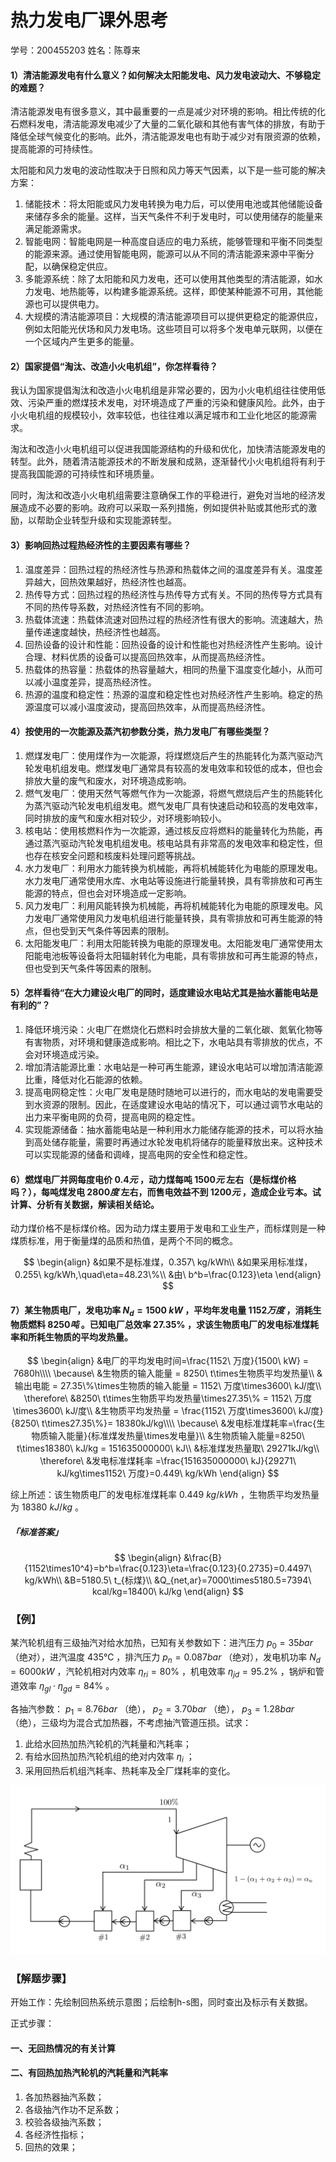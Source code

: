 # 热力发电厂课外思考

学号：200455203        姓名：陈尊来 

#### 1）清洁能源发电有什么意义？如何解决太阳能发电、风力发电波动大、不够稳定的难题？ 

清洁能源发电有很多意义，其中最重要的一点是减少对环境的影响。相比传统的化石燃料发电，清洁能源发电减少了大量的二氧化碳和其他有害气体的排放，有助于降低全球气候变化的影响。此外，清洁能源发电也有助于减少对有限资源的依赖，提高能源的可持续性。

太阳能和风力发电的波动性取决于日照和风力等天气因素，以下是一些可能的解决方案：

1. 储能技术：将太阳能或风力发电转换为电力后，可以使用电池或其他储能设备来储存多余的能量。这样，当天气条件不利于发电时，可以使用储存的能量来满足能源需求。
2. 智能电网：智能电网是一种高度自适应的电力系统，能够管理和平衡不同类型的能源来源。通过使用智能电网，能源可以从不同的清洁能源来源中平衡分配，以确保稳定供应。
3. 多能源系统：除了太阳能和风力发电，还可以使用其他类型的清洁能源，如水力发电、地热能等，以构建多能源系统。这样，即使某种能源不可用，其他能源也可以提供电力。
4. 大规模的清洁能源项目：大规模的清洁能源项目可以提供更稳定的能源供应，例如太阳能光伏场和风力发电场。这些项目可以将多个发电单元联网，以便在一个区域内产生更多的能量。

#### 2）国家提倡“淘汰、改造小火电机组”，你怎样看待？

我认为国家提倡淘汰和改造小火电机组是非常必要的，因为小火电机组往往使用低效、污染严重的燃煤技术发电，对环境造成了严重的污染和健康风险。此外，由于小火电机组的规模较小，效率较低，也往往难以满足城市和工业化地区的能源需求。

淘汰和改造小火电机组可以促进我国能源结构的升级和优化，加快清洁能源发电的转型。此外，随着清洁能源技术的不断发展和成熟，逐渐替代小火电机组将有利于提高我国能源的可持续性和环境质量。

同时，淘汰和改造小火电机组需要注意确保工作的平稳进行，避免对当地的经济发展造成不必要的影响。政府可以采取一系列措施，例如提供补贴或其他形式的激励，以帮助企业转型升级和实现能源转型。

#### 3）影响回热过程热经济性的主要因素有哪些？

1. 温度差异：回热过程的热经济性与热源和热载体之间的温度差异有关。温度差异越大，回热效果越好，热经济性也越高。
2. 热传导方式：回热过程的热经济性与热传导方式有关。不同的热传导方式具有不同的热传导系数，对热经济性有不同的影响。
3. 热载体流速：热载体流速对回热过程的热经济性有很大的影响。流速越大，热量传递速度越快，热经济性也越高。
4. 回热设备的设计和性能：回热设备的设计和性能也对热经济性产生影响。设计合理、材料优质的设备可以提高回热效率，从而提高热经济性。
5. 热载体的热容量：热载体的热容量越大，相同的热量下温度变化越小，从而可以减小温度差异，提高热经济性。
6. 热源的温度和稳定性：热源的温度和稳定性也对热经济性产生影响。稳定的热源温度可以减小温度波动，提高回热效率，从而提高热经济性。

#### 4）按使用的一次能源及蒸汽初参数分类，热力发电厂有哪些类型？

1. 燃煤发电厂：使用煤作为一次能源，将煤燃烧后产生的热能转化为蒸汽驱动汽轮发电机组发电。燃煤发电厂通常具有较高的发电效率和较低的成本，但也会排放大量的废气和废水，对环境造成影响。
2. 燃气发电厂：使用天然气等燃气作为一次能源，将燃气燃烧后产生的热能转化为蒸汽驱动汽轮发电机组发电。燃气发电厂具有快速启动和较高的发电效率，同时排放的废气和废水相对较少，对环境影响较小。
3. 核电站：使用核燃料作为一次能源，通过核反应将燃料的能量转化为热能，再通过蒸汽驱动汽轮发电机组发电。核电站具有非常高的发电效率和稳定性，但也存在核安全问题和核废料处理问题等挑战。
4. 水力发电厂：利用水力能转换为机械能，再将机械能转化为电能的原理发电。水力发电厂通常使用水库、水电站等设施进行能量转换，具有零排放和可再生能源的特点，但也会对环境造成一定影响。
5. 风力发电厂：利用风能转换为机械能，再将机械能转化为电能的原理发电。风力发电厂通常使用风力发电机组进行能量转换，具有零排放和可再生能源的特点，但也受到天气条件等因素的限制。
6. 太阳能发电厂：利用太阳能转换为电能的原理发电。太阳能发电厂通常使用太阳能电池板等设备将太阳辐射转化为电能，具有零排放和可再生能源的特点，但也受到天气条件等因素的限制。

#### 5）怎样看待“在大力建设火电厂的同时，适度建设水电站尤其是抽水蓄能电站是有利的”？

1. 降低环境污染：火电厂在燃烧化石燃料时会排放大量的二氧化碳、氮氧化物等有害物质，对环境和健康造成影响。相比之下，水电站具有零排放的优点，不会对环境造成污染。
2. 增加清洁能源比重：水电站是一种可再生能源，建设水电站可以增加清洁能源比重，降低对化石能源的依赖。
3. 提高电网稳定性：火电厂发电是随时随地可以进行的，而水电站的发电需要受到水资源的限制。因此，在适度建设水电站的情况下，可以通过调节水电站的出力来平衡电网的负荷，提高电网的稳定性。
4. 实现能源储备：抽水蓄能电站是一种利用水力能储存能源的技术，可以将水抽到高处储存能量，需要时再通过水轮发电机将储存的能量释放出来。这种技术可以实现能源的储备和调峰，提高电网的安全性和稳定性。

#### 6）燃煤电厂并网每度电价 $0.4元$ ，动力煤每吨 $1500元$ 左右（是标煤价格吗？），每吨煤发电 $2800度$ 左右，而售电效益不到 $1200元$ ，造成企业亏本。试计算、分析有关数据，解读相关结论。

动力煤价格不是标煤价格。因为动力煤主要用于发电和工业生产，而标煤则是一种煤质标准，用于衡量煤的品质和热值，是两个不同的概念。

$$
\begin{align}
&如果不是标准煤，0.357\ kg/kWh\\
&如果采用标准煤，0.255\ kg/kWh,\quad\eta=48.23\%\\
&由\ b^b=\frac{0.123}\eta
\end{align}
$$


#### 7）某生物质电厂，发电功率 $N_d=1500\ kW$ ，平均年发电量 $1152万度$ ，消耗生物质燃料 $8250吨$ 。已知电厂总效率 $27.35\%$ ，求该生物质电厂的发电标准煤耗率和所耗生物质的平均发热量。

$$
\begin{align}
&电厂的平均发电时间=\frac{1152\ 万度}{1500\ kW} = 7680h\\\\
\because\ &生物质的输入能量 = 8250\ t\times生物质平均发热量\\
&输出电能 = 27.35\%\times生物质的输入能量 = 1152\ 万度\times3600\ kJ/度\\
\therefore\ &8250\ t\times生物质平均发热量\times27.35\% = 1152\ 万度\times3600\ kJ/度\\
&生物质平均发热量 = \frac{1152\ 万度\times3600\ kJ/度}{8250\ t\times27.35\%}= 18380kJ/kg\\\\
\because\ &发电标准煤耗率=\frac{生物质输入能量}{标准煤发热量\times发电量}\\
&生物质输入能量=8250\ t\times18380\ kJ/kg = 151635000000\ kJ\\
&标准煤发热量取\ 29271kJ/kg\\
\therefore\ &发电标准煤耗率 =\frac{151635000000\ kJ}{29271\ kJ/kg\times1152\ 万度}=0.449\ kg/kWh
\end{align}
$$

综上所述：该生物质电厂的发电标准煤耗率 $0.449\ kg/kWh$ ，生物质平均发热量为 $18380\ kJ/kg$ 。

##### 「标准答案」

$$
\begin{align}
&\frac{B}{1152\times10^4}=b^b=\frac{0.123}\eta=\frac{0.123}{0.2735}=0.4497\ kg/kWh\\
&B=5180.5\ t_{标煤}\\
&Q_{net,ar}=7000\times5180.5=7394\ kcal/kg=18400\ kJ/kg
\end{align}
$$

### 【例】

某汽轮机组有三级抽汽对给水加热，已知有关参数如下：进汽压力 $p_0=35bar$ （绝对），进汽温度 $435℃$ ，排汽压力 $p_n=0.087bar$ （绝对），发电机功率 $N_d=6000kW$ ，汽轮机相对内效率 $\eta_{ri}=80\%$ ，机电效率 $\eta_{jd}=95.2\%$ ，锅炉和管道效率 $\eta_{gl}\cdot\eta_{gd}=84\%$ 。

各抽汽参数： $p_1=8.76bar$ （绝）， $p_2=3.70bar$ （绝）， $p_3=1.28bar$ （绝），三级均为混合式加热器，不考虑抽汽管道压损。试求：

1. 此给水回热加热汽轮机的汽耗量和汽耗率；
2. 有给水回热加热汽轮机组的绝对内效率 $\eta_i$ ；
3. 采用回热后机组汽耗率、热耗率及全厂煤耗率的变化。

![image-20230517112355730](%E6%80%9D%E8%80%83%E9%A2%98.assets/image-20230517112355730.png)

### 【解题步骤】

开始工作：先绘制回热系统示意图；后绘制h-s图，同时查出及标示有关数据。

正式步骤：

#### 一、无回热情况的有关计算

#### 二、有回热加热汽轮机的汽耗量和汽耗率

1. 各加热器抽汽系数；
2. 各级抽汽作功不足系数；
3. 校验各级抽汽系数；
4. 各经济性指标；
5. 回热的效果；
